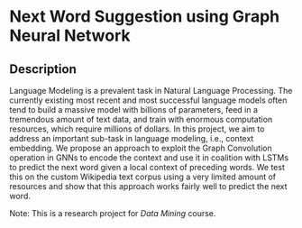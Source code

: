 # __Next Word Suggestion using Graph Neural Network__

## __Description__

Language Modeling is a prevalent task in Natural Language Processing. The currently existing most recent and most successful language models often tend to build a massive model with billions of parameters, feed in a tremendous amount of text data, and train with enormous computation resources, which require millions of dollars. In this project, we aim to address an important sub-task in language modeling, i.e., context embedding. We propose an approach to exploit the Graph Convolution operation in GNNs to encode the context and use it in coalition with LSTMs to predict the next word given a local context of preceding words. We test this on the custom Wikipedia text corpus using a very limited amount of resources and show that this approach works fairly well to predict the next word.

Note: This is a research project for _Data Mining_ course.

